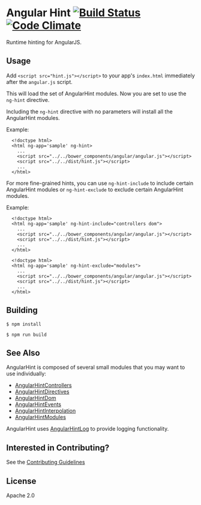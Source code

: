 # Angular Hint [![Build Status](https://travis-ci.org/angular/angular-hint.svg?branch=master)](https://travis-ci.org/angular/angular-hint) [![Code Climate](https://codeclimate.com/github/angular/angular-hint/badges/gpa.svg)](https://codeclimate.com/github/angular/angular-hint)

Runtime hinting for AngularJS.

## Usage

Add `<script src="hint.js"></script>` to your app's `index.html` immediately after the
`angular.js` script.

This will load the set of AngularHint modules. Now you are set to use the `ng-hint` directive.

Including the `ng-hint` directive with no parameters will install all the AngularHint modules.

Example:

```
  <!doctype html>
  <html ng-app='sample' ng-hint>
    ...
    <script src="../../bower_components/angular/angular.js"></script>
    <script src="../../dist/hint.js"></script>
    ...
  </html>
```

For more fine-grained hints, you can use `ng-hint-include` to include certain AngularHint modules or
`ng-hint-exclude` to exclude certain AngularHint modules.

Example:

```
  <!doctype html>
  <html ng-app='sample' ng-hint-include="controllers dom">
    ...
    <script src="../../bower_components/angular/angular.js"></script>
    <script src="../../dist/hint.js"></script>
    ...
  </html>
```

```
  <!doctype html>
  <html ng-app='sample' ng-hint-exclude="modules">
    ...
    <script src="../../bower_components/angular/angular.js"></script>
    <script src="../../dist/hint.js"></script>
    ...
  </html>
```

## Building

```shell
$ npm install
```

```shell
$ npm run build
```

## See Also

AngularHint is composed of several small modules that you may want to use individually:

* [AngularHintControllers](https://github.com/angular/angular-hint-controllers)
* [AngularHintDirectives](https://github.com/angular/angular-hint-directives)
* [AngularHintDom](https://github.com/angular/angular-hint-dom)
* [AngularHintEvents](https://github.com/angular/angular-hint-events)
* [AngularHintInterpolation](https://github.com/angular/angular-hint-interpolation)
* [AngularHintModules](https://github.com/angular/angular-hint-modules)

AngularHint uses [AngularHintLog](https://github.com/angular/angular-hint-log) to provide
logging functionality.

## Interested in Contributing?
See the [Contributing Guidelines](https://github.com/angular/angular-hint/blob/master/CONTRIBUTING.md)

## License
Apache 2.0
